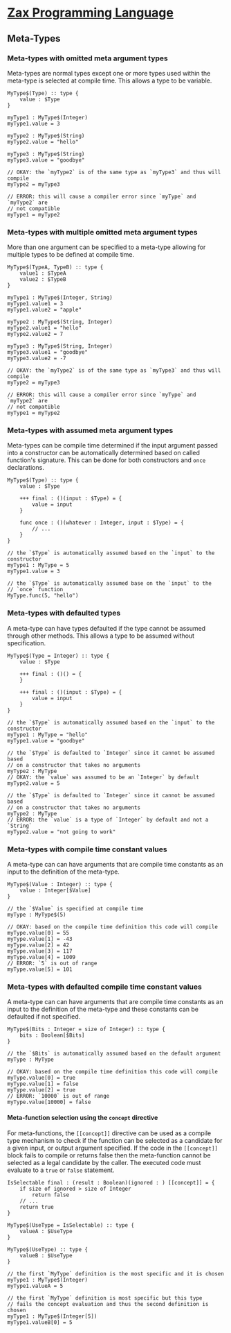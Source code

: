 # [Zax Programming Language](index.md)

## Meta-Types

### Meta-types with omitted meta argument types

Meta-types are normal types except one or more types used within the meta-type is selected at compile time. This allows a type to be variable.

````zax
MyType$(Type) :: type {
    value : $Type
}

myType1 : MyType$(Integer)
myType1.value = 3

myType2 : MyType$(String)
myType2.value = "hello"

myType3 : MyType$(String)
myType3.value = "goodbye"

// OKAY: the `myType2` is of the same type as `myType3` and thus will compile
myType2 = myType3

// ERROR: this will cause a compiler error since `myType` and `myType2` are
// not compatible
myType1 = myType2
````


### Meta-types with multiple omitted meta argument types

More than one argument can be specified to a meta-type allowing for multiple types to be defined at compile time.

````zax
MyType$(TypeA, TypeB) :: type {
    value1 : $TypeA
    value2 : $TypeB
}

myType1 : MyType$(Integer, String)
myType1.value1 = 3
myType1.value2 = "apple"

myType2 : MyType$(String, Integer)
myType2.value1 = "hello"
myType2.value2 = 7

myType3 : MyType$(String, Integer)
myType3.value1 = "goodbye"
myType3.value2 = -7

// OKAY: the `myType2` is of the same type as `myType3` and thus will compile
myType2 = myType3

// ERROR: this will cause a compiler error since `myType` and `myType2` are
// not compatible
myType1 = myType2
````


### Meta-types with assumed meta argument types

Meta-types can be compile time determined if the input argument passed into a constructor can be automatically determined based on called function's signature. This can be done for both constructors and `once` declarations.

````zax
MyType$(Type) :: type {
    value : $Type

    +++ final : ()(input : $Type) = {
        value = input
    }

    func once : ()(whatever : Integer, input : $Type) = {
        // ...
    }
}

// the `$Type` is automatically assumed based on the `input` to the constructor
myType1 : MyType = 5
myType1.value = 3

// the `$Type` is automatically assumed base on the `input` to the
// `once` function
MyType.func(5, "hello")
````


### Meta-types with defaulted types

A meta-type can have types defaulted if the type cannot be assumed through other methods. This allows a type to be assumed without specification.

````zax
MyType$(Type = Integer) :: type {
    value : $Type

    +++ final : ()() = {
    }

    +++ final : ()(input : $Type) = {
        value = input
    }
}

// the `$Type` is automatically assumed based on the `input` to the constructor
myType1 : MyType = "hello"
myType1.value = "goodbye"

// the `$Type` is defaulted to `Integer` since it cannot be assumed based
// on a constructor that takes no arguments
myType2 : MyType
// OKAY: the `value` was assumed to be an `Integer` by default
myType2.value = 5

// the `$Type` is defaulted to `Integer` since it cannot be assumed based
// on a constructor that takes no arguments
myType2 : MyType
// ERROR: the `value` is a type of `Integer` by default and not a `String`
myType2.value = "not going to work"
````


### Meta-types with compile time constant values

A meta-type can can have arguments that are compile time constants as an input to the definition of the meta-type.

````zax
MyType$(Value : Integer) :: type {
    value : Integer[$Value]
}

// the `$Value` is specified at compile time 
myType : MyType$(5)

// OKAY: based on the compile time definition this code will compile
myType.value[0] = 55
myType.value[1] = -43
myType.value[2] = 42
myType.value[3] = 117
myType.value[4] = 1009
// ERROR: `5` is out of range
myType.value[5] = 101
````


### Meta-types with defaulted compile time constant values

A meta-type can can have arguments that are compile time constants as an input to the definition of the meta-type and these constants can be defaulted if not specified.

````zax
MyType$(Bits : Integer = size of Integer) :: type {
    bits : Boolean[$Bits]
}

// the `$Bits` is automatically assumed based on the default argument
myType : MyType

// OKAY: based on the compile time definition this code will compile
myType.value[0] = true
myType.value[1] = false
myType.value[2] = true
// ERROR: `10000` is out of range
myType.value[10000] = false
````


#### Meta-function selection using the `concept` directive

For meta-functions, the `[[concept]]` directive can be used as a compile type mechanism to check if the function can be selected as a candidate for a given input, or output argument specified. If the code in the `[[concept]]` block fails to compile or returns false then the meta-function cannot be selected as a legal candidate by the caller. The executed code must evaluate to a `true` or `false` statement.

````zax
IsSelectable final : (result : Boolean)(ignored : ) [[concept]] = {
    if size of ignored > size of Integer
        return false
    // ...
    return true
}

MyType$(UseType = IsSelectable) :: type {
    valueA : $UseType
}

MyType$(UseType) :: type {
    valueB : $UseType
}

// the first `MyType` definition is the most specific and it is chosen
myType1 : MyType$(Integer)
myType1.valueA = 5

// the first `MyType` definition is most specific but this type
// fails the concept evaluation and thus the second definition is chosen
myType1 : MyType$(Integer[5])
myType1.valueB[0] = 5
````
